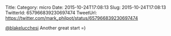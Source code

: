 Title: 
Category: micro
Date: 2015-10-24T17:08:13
Slug: 2015-10-24T17:08:13
TwitterId: 657966839230697474
TweetUrl: https://twitter.com/mark_philpot/status/657966839230697474

[@blakelucchesi](https://twitter.com/blakelucchesi) Another great start =)